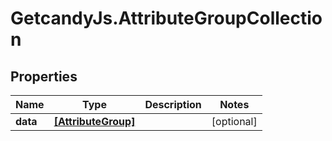 # GetcandyJs.AttributeGroupCollection

## Properties

Name | Type | Description | Notes
------------ | ------------- | ------------- | -------------
**data** | [**[AttributeGroup]**](AttributeGroup.md) |  | [optional] 


